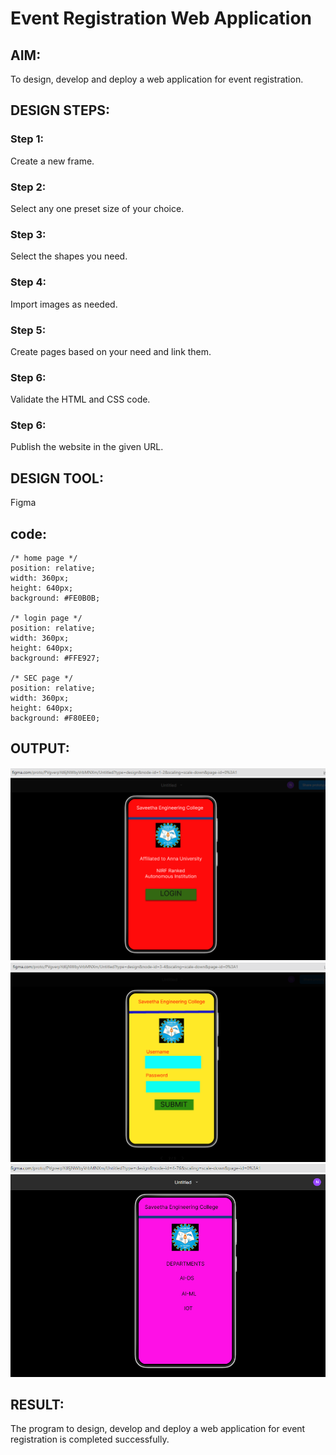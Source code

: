 # Event Registration Web Application

## AIM:
To design, develop and deploy a web application for event registration.

## DESIGN STEPS:

### Step 1:
Create a new frame.

### Step 2:
Select any one preset size of your choice.

### Step 3:
Select the shapes you need.

### Step 4:
Import images as needed.

### Step 5:
Create pages based on your need and link them.

### Step 6:

Validate the HTML and CSS code.

### Step 6:

Publish the website in the given URL.

## DESIGN TOOL:
Figma

## code:
```
/* home page */
position: relative;
width: 360px;
height: 640px;
background: #FE0B0B;

/* login page */
position: relative;
width: 360px;
height: 640px;
background: #FFE927;

/* SEC page */
position: relative;
width: 360px;
height: 640px;
background: #F80EE0;
```
## OUTPUT:
![Output](./f1.png)
![Output](./f2.png)
![Output](./f3.png)

## RESULT:
The program to design, develop and deploy a web application for event registration is completed successfully.